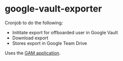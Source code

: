 # google-vault-exporter

Cronjob to do the following:
- Inititate export for offboarded user in Google Vault
- Download export
- Stores export in Google Team Drive

Uses the [GAM application][gam-github].

[gam-github]: https://github.com/taers232c/GAMADV-XTD3
